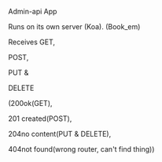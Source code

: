 Admin-api App

Runs on its own server (Koa). (Book_em)

Receives GET,

POST,

PUT & 

DELETE

(200ok(GET),

201 created(POST),

204no content(PUT & DELETE),

404not found(wrong router, can't find thing))
